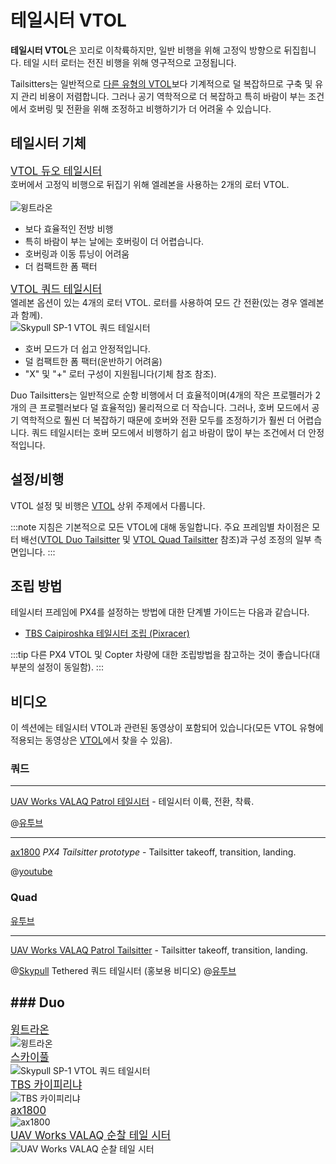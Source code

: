 # 테일시터 VTOL

**테일시터 VTOL**은 꼬리로 이착륙하지만, 일반 비행을 위해 고정익 방향으로 뒤집힙니다. 테일 시터 로터는 전진 비행을 위해 영구적으로 고정됩니다.

Tailsitters는 일반적으로 [다른 유형의 VTOL](../frames_vtol/README.md)보다 기계적으로 덜 복잡하므로 구축 및 유지 관리 비용이 저렴합니다. 그러나 공기 역학적으로 더 복잡하고 특히 바람이 부는 조건에서 호버링 및 전환을 위해 조정하고 비행하기가 더 어려울 수 있습니다.

## 테일시터 기체

<div class="grid_wrapper two_column">
  <div class="grid_item">
    <div class="grid_item_heading"><big><a href="../airframes/airframe_reference.html#vtol-duo-tailsitter">VTOL 듀오 테일시터</a></big></div>
    <div class="grid_text">
    호버에서 고정익 비행으로 뒤집기 위해 엘레본을 사용하는 2개의 로터 VTOL.<br><br>
    <img src="../../assets/airframes/vtol/wingtraone/hero.jpg" title="Wingtra: WingtraOne VTOL 듀오 테일시터" alt="윙트라온" /> 
    <ul>
      <li>보다 효율적인 전방 비행</li>
      <li>특히 바람이 부는 날에는 호버링이 더 어렵습니다.</li>
      <li>호버링과 이동 튜닝이 어려움</li>
      <li>더 컴팩트한 폼 팩터</li>
    </ul>
    </div>
  </div>
<div class="grid_item">
  <div class="grid_item_heading"><big><a href="../airframes/airframe_reference.html#vtol-quad-tailsitter">VTOL 쿼드 테일시터</a></big></div>
  엘레본 옵션이 있는 4개의 로터 VTOL. 로터를 사용하여 모드 간 전환(있는 경우 엘레본과 함께).
  <div class="grid_text">
  <img title="Skypull SP-1 VTOL 쿼드 테일시터" src="../../assets/airframes/vtol/skypull/skypull_sp1.jpg" />
  <ul>
    <li>호버 모드가 더 쉽고 안정적입니다.</li>
    <li>덜 컴팩트한 폼 팩터(운반하기 어려움)</li>
    <li>"X" 및 "+" 로터 구성이 지원됩니다(기체 참조 참조).</li>
  </ul>
  </div>
</div>
</div>

Duo Tailsitters는 일반적으로 순항 비행에서 더 효율적이며(4개의 작은 프로펠러가 2개의 큰 프로펠러보다 덜 효율적임) 물리적으로 더 작습니다. 그러나, 호버 모드에서 공기 역학적으로 훨씬 더 복잡하기 때문에 호버와 전환 모두를 조정하기가 훨씬 더 어렵습니다. 쿼드 테일시터는 호버 모드에서 비행하기 쉽고 바람이 많이 부는 조건에서 더 안정적입니다.

## 설정/비행

VTOL 설정 및 비행은 [VTOL](../frames_vtol/README.md) 상위 주제에서 다룹니다.

:::note
지침은 기본적으로 모든 VTOL에 대해 동일합니다. 주요 프레임별 차이점은 모터 배선([VTOL Duo Tailsitter](../airframes/airframe_reference.md#vtol-duo-tailsitter) 및 [VTOL Quad Tailsitter](../airframes/airframe_reference.md#vtol-quad-tailsitter) 참조)과 구성 조정의 일부 측면입니다.
:::

## 조립 방법

테일시터 프레임에 PX4를 설정하는 방법에 대한 단계별 가이드는 다음과 같습니다.

- [TBS Caipiroshka 테일시터 조립 (Pixracer)](../frames_vtol/vtol_tailsitter_caipiroshka_pixracer.md)

:::tip
다른 PX4 VTOL 및 Copter 차량에 대한 조립방법을 참고하는 것이 좋습니다(대부분의 설정이 동일함).
:::

## 비디오

이 섹션에는 테일시터 VTOL과 관련된 동영상이 포함되어 있습니다(모든 VTOL 유형에 적용되는 동영상은 [VTOL](../frames_vtol/README.md)에서 찾을 수 있음).

### 쿼드

---

[UAV Works VALAQ Patrol 테일시터](https://www.valaqpatrol.com/tech-data/) - 테일시터 이륙, 전환, 착륙.

@[유투브](https://youtu.be/pWt6uoqpPIw)

---

[ax1800](http://www.uav-cas.ac.cn/) *PX4 Tailsitter prototype* - Tailsitter takeoff, transition, landing. 
<!-- provided by slack user xdwgood: https://github.com/PX4/PX4-user_guide/issues/2328#issuecomment-1467234118 -->
@[youtube](gjHj6YsxcZk)

### Quad

[유투브](https://www.youtube.com/watch?v=acG0aTuf3f8&vq=hd720)

---

[UAV Works VALAQ Patrol Tailsitter](https://www.valaqpatrol.com/valaq_patrol_technical_data/) - Tailsitter takeoff, transition, landing.

@[Skypull](https://www.skypull.technology/) Tethered 쿼드 테일시터 (홍보용 비디오) @[유투브](https://youtu.be/6s-Izqb_GVs)


## ### Duo

<div class="grid_wrapper three_column">
  <div class="grid_item">
    <div class="grid_item_heading"><big><a href="https://wingtra.com/mapping-drone-wingtraone/">윙트라온</a></big></div>
    <div class="grid_text">
    <img src="../../assets/airframes/vtol/wingtraone/hero.jpg" title="Wingtra: WingtraOne VTOL 듀오 테일시터" alt="윙트라온" /> 
    </div>
  </div>
  <div class="grid_item">
    <div class="grid_item_heading"><big><a href="https://www.skypull.technology/">스카이풀</a></big></div>
    <div class="grid_text">
      <img title="Skypull SP-1 VTOL 쿼드 테일시터" src="../../assets/airframes/vtol/skypull/skypull_sp1.jpg" />
    </div>
  </div>
  <div class="grid_item">
    <div class="grid_item_heading"><big><a href="../frames_vtol/vtol_tailsitter_caipiroshka_pixracer.html">TBS 카이피리냐</a></big></div>
    <div class="grid_text">
      <img title="TBS 카이피리냐" src="../../assets/airframes/vtol/caipiroshka/caipiroshka.jpg" />
    </div>
  </div>
  <div class="grid_item">
    <div class="grid_item_heading"><big><a href="http://www.uav-cas.ac.cn/">ax1800</a></big></div>
    <div class="grid_text">
      <img title="ax1800" src="../../assets/airframes/vtol/xdwgood_ax1800/hero.jpg" />
    </div>
  </div>
  <div class="grid_item">
    <div class="grid_item_heading"><big><a href="https://www.valaqpatrol.com/valaq_patrol_technical_data/">UAV Works VALAQ 순찰 테일 시터</a></big></div>
    <div class="grid_text">
      <img title="UAV Works VALAQ 순찰 테일 시터" src="../../assets/airframes/vtol/uav_works_valaq_patrol/hero.jpg" />
    </div>
  </div>
</div>
